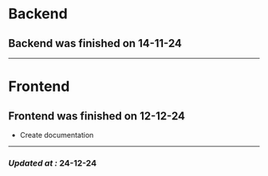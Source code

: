 # Backend

## Backend was finished on 14-11-24

---

# Frontend

## Frontend was finished on 12-12-24

- Create documentation

---

### **_Updated at :_** 24-12-24
